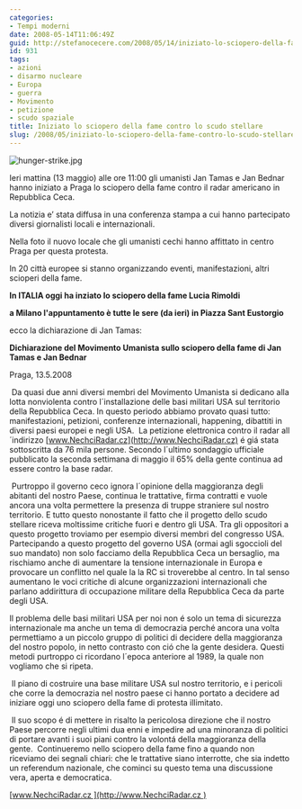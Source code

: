 ```yaml
---
categories:
- Tempi moderni
date: 2008-05-14T11:06:49Z
guid: http://stefanocecere.com/2008/05/14/iniziato-lo-sciopero-della-fame-contro-lo-scudo-stellare/
id: 931
tags:
- azioni
- disarmo nucleare
- Europa
- guerra
- Movimento
- petizione
- scudo spaziale
title: Iniziato lo sciopero della fame contro lo scudo stellare
slug: /2008/05/iniziato-lo-sciopero-della-fame-contro-lo-scudo-stellare/
---
```


![hunger-strike.jpg](http://stefanocecere.com/wp-content/uploads/sites/3/2008/05/hunger-strike.jpg)

Ieri mattina (13 maggio) alle ore 11:00 gli umanisti Jan Tamas e Jan Bednar hanno iniziato a Praga lo sciopero della fame contro il radar americano in Repubblica Ceca.
  
La notizia e’ stata diffusa in una conferenza stampa a cui hanno partecipato diversi giornalisti locali e internazionali.
  
Nella foto il nuovo locale che gli umanisti cechi hanno affittato in centro Praga per questa protesta.

In 20 città europee si stanno organizzando eventi, manifestazioni, altri scioperi della fame.

**In ITALIA oggi ha inziato lo sciopero della fame Lucia Rimoldi**
  
**a Milano l'appuntamento è tutte le sere (da ieri) in Piazza Sant Eustorgio**

ecco la dichiarazione di Jan Tamas:

**Dichiarazione del Movimento Umanista sullo sciopero della fame di Jan Tamas e Jan Bednar**

Praga, 13.5.2008

 Da quasi due anni diversi membri del Movimento Umanista si dedicano alla lotta nonviolenta contro l´installazione delle basi militari USA sul territorio della Repubblica Ceca. In questo periodo abbiamo provato quasi tutto: manifestazioni, petizioni, conferenze internazionali, happening, dibattiti in diversi paesi europei e negli USA.  La petizione elettronica contro il radar all´indirizzo [www.NechciRadar.cz](http://www.NechciRadar.cz) é giá stata sottoscritta da 76 mila persone. Secondo l´ultimo sondaggio ufficiale pubblicato la seconda settimana di maggio il 65% della gente continua ad essere contro la base radar.
  
 Purtroppo il governo ceco ignora l´opinione della maggioranza degli abitanti del nostro Paese, continua le trattative, firma contratti e vuole ancora una volta permettere la presenza di truppe straniere sul nostro territorio. E tutto questo nonostante il fatto che il progetto dello scudo stellare riceva moltissime critiche fuori e dentro gli USA. Tra gli oppositori a questo progetto troviamo per esempio diversi membri del congresso USA.  Partecipando a questo progetto del governo USA (ormai agli sgoccioli del suo mandato) non solo facciamo della Repubblica Ceca un bersaglio, ma rischiamo anche di aumentare la tensione internazionale in Europa e provocare un conflitto nel quale la la RC si troverebbe al centro. In tal senso aumentano le voci critiche di alcune organizzazioni internazionali che parlano addirittura di occupazione militare della Repubblica Ceca da parte degli USA.

Il problema delle basi militari USA per noi non é solo un tema di sicurezza internazionale ma anche un tema di democrazia perché ancora una volta permettiamo a un piccolo gruppo di politici di decidere della maggioranza del nostro popolo, in netto contrasto con ció che la gente desidera. Questi metodi purtroppo ci ricordano l´epoca anteriore al 1989, la quale non vogliamo che si ripeta.
  
 Il piano di costruire una base militare USA sul nostro territorio, e i pericoli che corre la democrazia nel nostro paese ci hanno portato a decidere ad iniziare oggi uno sciopero della fame di protesta illimitato.
  
 Il suo scopo é di mettere in risalto la pericolosa direzione che il nostro Paese percorre negli ultimi dua enni e impedire ad una minoranza di politici di portare avanti i suoi piani contro la volontá della maggioranza della gente.  Continueremo nello sciopero della fame fino a quando non riceviamo dei segnali chiari: che le trattative siano interrotte, che sia indetto un referendum nazionale, che cominci su questo tema una discussione vera, aperta e democratica.

[www.NechciRadar.cz ](http://www.NechciRadar.cz )